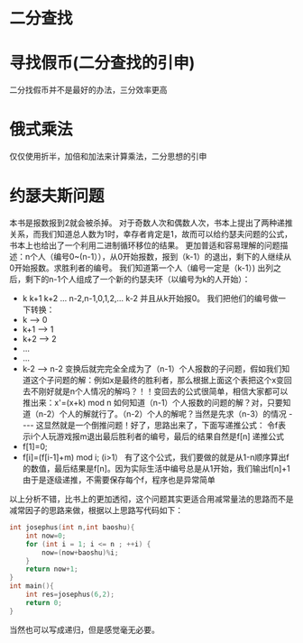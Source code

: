 # 二分查找
# 寻找假币(二分查找的引申)
二分找假币并不是最好的办法，三分效率更高
# 俄式乘法
仅仅使用折半，加倍和加法来计算乘法，二分思想的引申
# 约瑟夫斯问题
本书是报数报到2就会被杀掉。
对于奇数人次和偶数人次，书本上提出了两种递推关系，而我们知道总人数为1时，幸存者肯定是1，故而可以给约瑟夫问题的公式，书本上也给出了一个利用二进制循环移位的结果。
更加普适和容易理解的问题描述：n个人（编号0~(n-1）），从0开始报数，报到（k-1）的退出，剩下的人继续从0开始报数。求胜利者的编号。
我们知道第一个人（编号一定是（k-1）) 出列之后，剩下的n-1个人组成了一个新的约瑟夫环（以编号为k的人开始）：
* k k+1 k+2 ... n-2,n-1,0,1,2,... k-2
并且从k开始报0。
我们把他们的编号做一下转换：
* k --> 0
* k+1 --> 1
* k+2 --> 2
* ...
* ...
* k-2 --> n-2
变换后就完完全全成为了（n-1）个人报数的子问题，假如我们知道这个子问题的解：例如x是最终的胜利者，那么根据上面这个表把这个x变回去不刚好就是n个人情况的解吗？！！变回去的公式很简单，相信大家都可以推出来：x'=(x+k) mod n
如何知道（n-1）个人报数的问题的解？对，只要知道（n-2）个人的解就行了。（n-2）个人的解呢？当然是先求（n-3）的情况 ---- 这显然就是一个倒推问题！好了，思路出来了，下面写递推公式：
令f表示i个人玩游戏报m退出最后胜利者的编号，最后的结果自然是f[n]
递推公式
* f[1]=0;
* f[i]=(f[i-1]+m) mod i; (i>1）
有了这个公式，我们要做的就是从1-n顺序算出f的数值，最后结果是f[n]。因为实际生活中编号总是从1开始，我们输出f[n]+1
由于是逐级递推，不需要保存每个f，程序也是异常简单

以上分析不错，比书上的更加透彻，这个问题其实更适合用减常量法的思路而不是减常因子的思路来做，根据以上思路写代码如下：
```cpp
int josephus(int n,int baoshu){
    int now=0;
    for (int i = 1; i <= n ; ++i) {
        now=(now+baoshu)%i;
    }
    return now+1;
}
int main(){
    int res=josephus(6,2);
    return 0;
}
```
当然也可以写成递归，但是感觉毫无必要。

